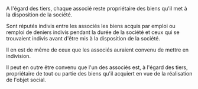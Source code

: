 A l'égard des tiers, chaque associé reste propriétaire des biens qu'il met à la disposition de la société.

Sont réputés indivis entre les associés les biens acquis par emploi ou remploi de deniers indivis pendant la durée de la société et ceux qui se trouvaient indivis avant d'être mis à la disposition de la société.

Il en est de même de ceux que les associés auraient convenu de mettre en indivision.

Il peut en outre être convenu que l'un des associés est, à l'égard des tiers, propriétaire de tout ou partie des biens qu'il acquiert en vue de la réalisation de l'objet social.
